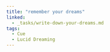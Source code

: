 ```yaml
---
title: "remember your dreams"
linked:
  - _tasks/write-down-your-dreams.md
tags:
  - Cue
  - Lucid Dreaming
---
```

